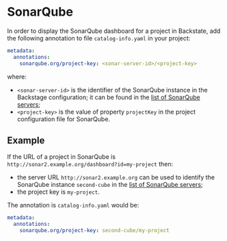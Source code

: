 # SonarQube

In order to display the SonarQube dashboard for a project in Backstate, add the following annotation to file `catalog-info.yaml` in your project:

```yaml
metadata:
  annotations:
    sonarqube.org/project-key: <sonar-server-id>/<project-key>
```

where:

* `<sonar-server-id>` is the identifier of the SonarQube instance in the Backstage configuration; it can be found in the [list of SonarQube servers](sonarqube-servers.md);
* `<project-key>` is the value of property `projectKey` in the project configuration file for SonarQube.


## Example

If the URL of a project in SonarQube is `http://sonar2.example.org/dashboard?id=my-project` then:

* the server URL `http://sonar2.example.org` can be used to identify the SonarQube instance `second-cube` in the [list of SonarQube servers](sonarqube-servers.md);
* the project key is `my-project`.

The annotation is `catalog-info.yaml` would be:

```yaml
metadata:
  annotations:
    sonarqube.org/project-key: second-cube/my-project
```
